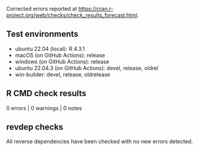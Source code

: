 Corrected errors reported at <https://cran.r-project.org/web/checks/check_results_forecast.html>.

## Test environments

* ubuntu 22.04 (local): R 4.3.1
* macOS (on GitHub Actions): release
* windows (on GitHub Actions): release
* ubuntu 22.04.3 (on GitHub Actions): devel, release, oldrel
* win-builder: devel, release, oldrelease

## R CMD check results

0 errors | 0 warnings | 0 notes

## revdep checks

All reverse dependencies have been checked with no new errors detected.
